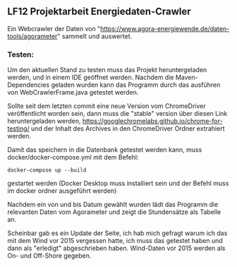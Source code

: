 ## LF12 Projektarbeit Energiedaten-Crawler
Ein Webcrawler der Daten von "https://www.agora-energiewende.de/daten-tools/agorameter" sammelt und auswertet.

### Testen:
Um den aktuellen Stand zu testen muss das Projekt heruntergeladen werden, und in einem IDE geöffnet werden.
Nachdem die Maven-Dependencies geladen wurden kann das Programm durch das ausführen von WebCrawlerFrame.java getestet werden.

Sollte seit dem letzten commit eine neue Version vom ChromeDriver veröffentlicht worden sein,
dann muss die "stable" version über diesen Link heruntergeladen werden, https://googlechromelabs.github.io/chrome-for-testing/ 
und der Inhalt des Archives in den ChromeDriver Ordner extrahiert werden.

Damit das speichern in die Datenbank getestet werden kann, muss docker/docker-compose.yml mit dem Befehl:
```
docker-compose up --build
```
gestartet werden (Docker Desktop muss installiert sein und der Befehl muss im docker ordner ausgeführt werden)

Nachdem ein von und bis Datum gewählt wurden lädt das Programm die relevanten Daten vom Agorameter und zeigt die Stundensätze als Tabelle an.

Scheinbar gab es ein Update der Seite, ich hab mich gefragt warum ich das mit dem Wind vor 2015 vergessen hatte, 
ich muss das getestet haben und dann als "erledigt" abgeschrieben haben. Wind-Daten vor 2015 werden als On- und Off-Shore gegeben.